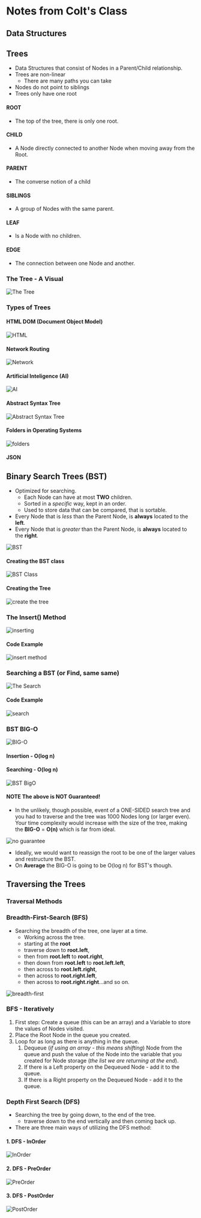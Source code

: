 # Notes from Colt's Class

## Data Structures

## Trees

- Data Structures that consist of Nodes in a Parent/Child relationship.
- Trees are non-linear
  - There are many paths you can take 
- Nodes do not point to siblings
- Trees only have one root

#### **ROOT**

- The top of the tree, there is only one root.

#### **CHILD**

- A Node directly connected to another Node when moving away from the Root.

#### **PARENT**

- The converse notion of a child

#### **SIBLINGS**

- A group of Nodes with the same parent.

#### **LEAF**

- Is a Node with no children.

#### **EDGE**

- The connection between one Node and another.

### The Tree - A Visual

![The Tree](./../../UMLs/tree.png)

### Types of Trees

#### **HTML DOM (Document Object Model)**

![HTML](./../../UMLs/HTML.png)

#### **Network Routing**

![Network](./../../UMLs/network.png)

#### **Artificial Inteligence (AI)**

![AI](./../../UMLs/AI.png)

#### **Abstract Syntax Tree**

![Abstract Syntax Tree](./../../UMLs/abstract.png)

#### **Folders in Operating Systems**

![folders](./../../UMLs/folders.png)

#### **JSON**

## Binary Search Trees (BST)

- Optimized for searching.
  - Each Node can have at most **TWO** children.
  - Sorted in a *specific* way, kept in an order.
  - Used to store data that can be compared, that is sortable.
- Every Node that is *less* than the Parent Node, is **always** located to the **left**.
- Every Node that is *greater* than the Parent Node, is **always** located to the **right**.

![BST](./../../UMLs/BST.png)

#### Creating the BST class

![BST Class](./../../UMLs/BST-Class.png)

#### Creating the Tree

![create the tree](./../../UMLs/tree.png)

### The Insert() Method

![inserting](./../../UMLs/insert.png)

#### Code Example

![insert method](./../../UMLs/insert-method.png)

### Searching a BST (or Find, same same)

![The Search](./../../UMLs/searching-BST.png)

#### Code Example

![search](./../../UMLs/search-code.png)

### BST BIG-O

![BIG-O](./../../UMLs/big-o.png)

#### **Insertion** - **O(log n)**

#### **Searching** - **O(log n)**

![BST BigO](./../../UMLs/BST-bigO.png)

#### **NOTE** The above is **NOT** Guaranteed!

- In the unlikely, though possible, event of a ONE-SIDED search tree and you had to traverse and the tree was 1000 Nodes long (or larger even). Your time complexity would increase with the size of the tree, making the **BIG-O** = **O(n)** which is far from ideal.

![no guarantee](../../UMLs/BST-NoGuarantee.png)

- Ideally, we would want to reassign the root to be one of the larger values and restructure the BST.
- On **Average** the BIG-O is going to be O(log n) for BST's though.

## Traversing the Trees

### Traversal Methods

### Breadth-First-Search (BFS)

- Searching the breadth of the tree, one layer at a time.
  - Working across the tree.
  - starting at the **root**
  - traverse down to **root.left**,
  - then from **root.left** to **root.right**,
  - then down from **root.left** to **root.left.left**,
  - then across to **root.left.right**,
  - then across to **root.right.left**,
  - then across to **root.right.right**...and so on.

![breadth-first](../../UMLs/breadth-first.png)

### BFS - Iteratively

1. First step: Create a queue (this can be an array) and a Variable to store the values of Nodes visited.
2. Place the Root Node in the queue you created.
3. Loop for as long as there is anything in the queue.
   1. Dequeue (*if using an array - this means shifting*) Node from the queue and push the value of the Node into the variable that you created for Node storage (*the list we are returning at the end*).
   2. If there is a Left property on the Dequeued Node - add it to the queue.
   3. If there is a Right property on the Dequeued Node - add it to the queue.

### Depth First Search (DFS)

- Searching the tree by going down, to the end of the tree.
  - traverse down to the end vertically and then coming back up.
- There are three main ways of utilizing the DFS method:

#### 1. DFS - InOrder

![InOrder](./../../UMLs/inOrder.png)

#### 2. DFS - PreOrder

![PreOrder](./../../UMLs/PreOrder.png)

#### 3. DFS - PostOrder

![PostOrder](./../../UMLs/PostOrder.png)
